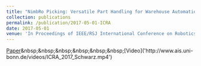 ```yaml
---
title: "NimbRo Picking: Versatile Part Handling for Warehouse Automation"
collection: publications
permalink: /publication/2017-05-01-ICRA
date: 2017-05-01
venue: 'In Proceedings of IEEE/RSJ International Conference on Robotics and Automation (ICRA), Singapore'
---
```

[Paper]('http://www.ais.uni-bonn.de/papers/ICRA_2017_Schwarz.pdf')&nbsp;&nbsp;&nbsp;&nbsp;&nbsp;&nbsp;[Video]('http://www.ais.uni-bonn.de/videos/ICRA_2017_Schwarz.mp4')
